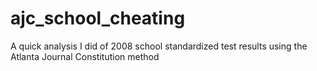 # ajc_school_cheating
A quick analysis I did of 2008 school standardized test results using the Atlanta Journal Constitution method
